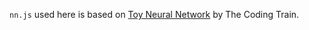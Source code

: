 `nn.js` used here is based on [Toy Neural Network](https://github.com/CodingTrain/Toy-Neural-Network-JS) by The Coding Train.